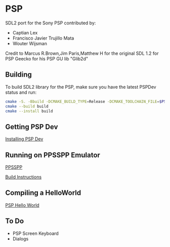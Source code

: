 PSP
======
SDL2 port for the Sony PSP contributed by:
- Captian Lex 
- Francisco Javier Trujillo Mata
- Wouter Wijsman


Credit to
   Marcus R.Brown,Jim Paris,Matthew H for the original SDL 1.2 for PSP
   Geecko for his PSP GU lib "Glib2d"

## Building
To build SDL2 library for the PSP, make sure you have the latest PSPDev status and run:
```bash
cmake -S. -Bbuild -DCMAKE_BUILD_TYPE=Release -DCMAKE_TOOLCHAIN_FILE=$PSPDEV/psp/share/pspdev.cmake
cmake --build build
cmake --install build
```


## Getting PSP Dev
[Installing PSP Dev](https://github.com/pspdev/pspdev)

## Running on PPSSPP Emulator
[PPSSPP](https://github.com/hrydgard/ppsspp)

[Build Instructions](https://github.com/hrydgard/ppsspp/wiki/Build-instructions)


## Compiling a HelloWorld
[PSP Hello World](https://psp-dev.org/doku.php?id=tutorial:hello_world)

## To Do
- PSP Screen Keyboard
- Dialogs